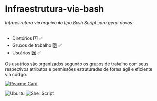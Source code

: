 # Infraestrutura-via-bash
###### Infraestrutura via arquivo do tipo Bash Script para gerar novos:
  - Diretórios :four: :white_check_mark:
  - Grupos de trabalho :three: :white_check_mark:
  - Usuários :nine: :white_check_mark:

Os usuários são organizados segundo os grupos de trabalho com seus respectivos atributos e permissões estruturadas de forma ágil e eficiente via código.
 
[![Readme Card](https://github-readme-stats.vercel.app/api/pin/?username=GerbisonSousa&repo=Infraestrutura-via-bash)](https://github.com/GerbisonSousa/Infraestrutura-via-bash)

![Ubuntu](https://img.shields.io/badge/Ubuntu-E95420?style=for-the-badge&logo=ubuntu&logoColor=white)
![Shell Script](https://img.shields.io/badge/shell_script-%23121011.svg?style=for-the-badge&logo=gnu-bash&logoColor=white)

